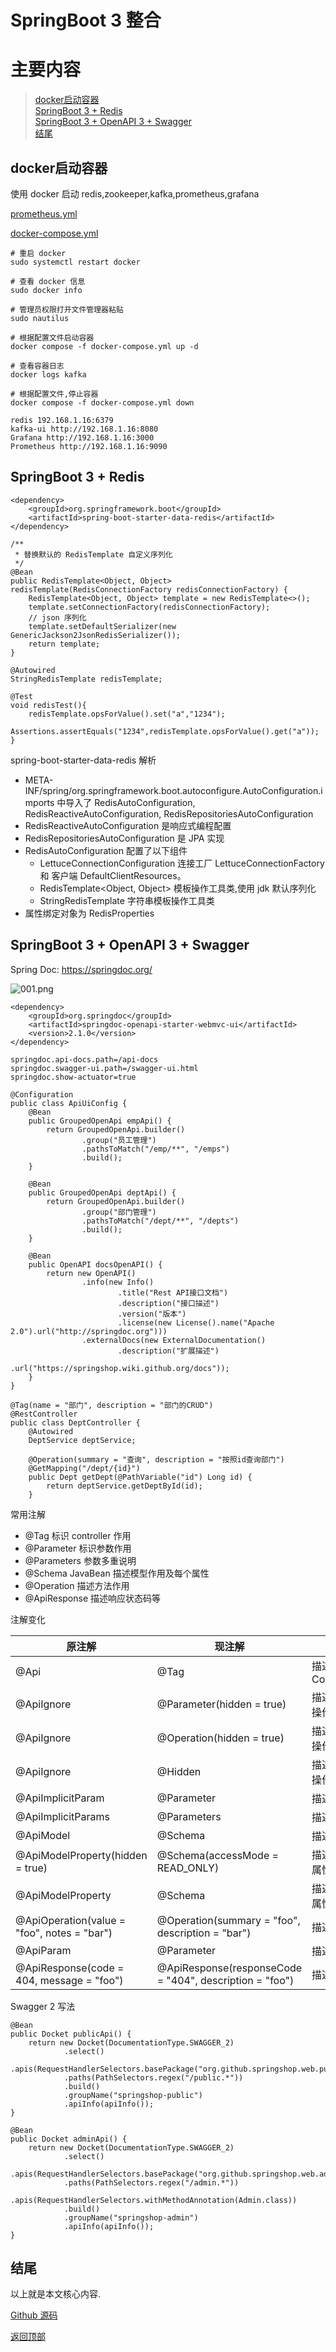 # SpringBoot 3 整合

# 主要内容

> [docker启动容器](#docker启动容器)  
> [SpringBoot 3 + Redis]()  
> [SpringBoot 3 + OpenAPI 3 + Swagger]()  
> [结尾](#结尾)  

## docker启动容器

使用 docker 启动 redis,zookeeper,kafka,prometheus,grafana

[prometheus.yml](images/0025_springboot3_starter/prometheus.yml)

[docker-compose.yml](images/0025_springboot3_starter/docker-compose.yml)

```text
# 重启 docker
sudo systemctl restart docker

# 查看 docker 信息
sudo docker info

# 管理员权限打开文件管理器粘贴 
sudo nautilus

# 根据配置文件启动容器
docker compose -f docker-compose.yml up -d

# 查看容器日志
docker logs kafka

# 根据配置文件,停止容器
docker compose -f docker-compose.yml down

redis 192.168.1.16:6379
kafka-ui http://192.168.1.16:8080
Grafana http://192.168.1.16:3000
Prometheus http://192.168.1.16:9090
```

## SpringBoot 3 + Redis

```
<dependency>
    <groupId>org.springframework.boot</groupId>
    <artifactId>spring-boot-starter-data-redis</artifactId>
</dependency>

/**
 * 替换默认的 RedisTemplate 自定义序列化
 */
@Bean
public RedisTemplate<Object, Object> redisTemplate(RedisConnectionFactory redisConnectionFactory) {
    RedisTemplate<Object, Object> template = new RedisTemplate<>();
    template.setConnectionFactory(redisConnectionFactory);
    // json 序列化
    template.setDefaultSerializer(new GenericJackson2JsonRedisSerializer());
    return template;
}

@Autowired
StringRedisTemplate redisTemplate;

@Test
void redisTest(){
    redisTemplate.opsForValue().set("a","1234");
    Assertions.assertEquals("1234",redisTemplate.opsForValue().get("a"));
}
```

spring-boot-starter-data-redis 解析
- META-INF/spring/org.springframework.boot.autoconfigure.AutoConfiguration.imports 中导入了 RedisAutoConfiguration, 
RedisReactiveAutoConfiguration, RedisRepositoriesAutoConfiguration
- RedisReactiveAutoConfiguration 是响应式编程配置
- RedisRepositoriesAutoConfiguration 是 JPA 实现
- RedisAutoConfiguration 配置了以下组件
  - LettuceConnectionConfiguration 连接工厂 LettuceConnectionFactory 和 客户端 DefaultClientResources。
  - RedisTemplate<Object, Object> 模板操作工具类,使用 jdk 默认序列化
  - StringRedisTemplate 字符串模板操作工具类
- 属性绑定对象为 RedisProperties

## SpringBoot 3 + OpenAPI 3 + Swagger

Spring Doc: https://springdoc.org/

![001.png](images/0025_springboot3_starter/001.png)

```
<dependency>
    <groupId>org.springdoc</groupId>
    <artifactId>springdoc-openapi-starter-webmvc-ui</artifactId>
    <version>2.1.0</version>
</dependency>

springdoc.api-docs.path=/api-docs
springdoc.swagger-ui.path=/swagger-ui.html
springdoc.show-actuator=true

@Configuration
public class ApiUiConfig {
    @Bean
    public GroupedOpenApi empApi() {
        return GroupedOpenApi.builder()
                .group("员工管理")
                .pathsToMatch("/emp/**", "/emps")
                .build();
    }

    @Bean
    public GroupedOpenApi deptApi() {
        return GroupedOpenApi.builder()
                .group("部门管理")
                .pathsToMatch("/dept/**", "/depts")
                .build();
    }

    @Bean
    public OpenAPI docsOpenAPI() {
        return new OpenAPI()
                .info(new Info()
                        .title("Rest API接口文档")
                        .description("接口描述")
                        .version("版本")
                        .license(new License().name("Apache 2.0").url("http://springdoc.org")))
                .externalDocs(new ExternalDocumentation()
                        .description("扩展描述")
                        .url("https://springshop.wiki.github.org/docs"));
    }
}

@Tag(name = "部门", description = "部门的CRUD")
@RestController
public class DeptController {
    @Autowired
    DeptService deptService;

    @Operation(summary = "查询", description = "按照id查询部门")
    @GetMapping("/dept/{id}")
    public Dept getDept(@PathVariable("id") Long id) {
        return deptService.getDeptById(id);
    }
```

常用注解
- @Tag 标识 controller 作用
- @Parameter 标识参数作用
- @Parameters 参数多重说明
- @Schema JavaBean 描述模型作用及每个属性
- @Operation 描述方法作用
- @ApiResponse 描述响应状态码等

注解变化

|原注解|现注解|作用|
|---|---|---|
|@Api|@Tag|描述Controller|
|@ApiIgnore|@Parameter(hidden = true)|描述忽略操作|
|@ApiIgnore|@Operation(hidden = true)|描述忽略操作|
|@ApiIgnore|@Hidden|描述忽略操作|
|@ApiImplicitParam|@Parameter|描述参数|
|@ApiImplicitParams|@Parameters|描述参数|
|@ApiModel|@Schema|描述对象|
|@ApiModelProperty(hidden = true)|@Schema(accessMode = READ_ONLY)|描述对象属性|
|@ApiModelProperty|@Schema|描述对象属性|
|@ApiOperation(value = "foo", notes = "bar")|@Operation(summary = "foo", description = "bar")|描述方法|
|@ApiParam|@Parameter|描述参数|
|@ApiResponse(code = 404, message = "foo")|@ApiResponse(responseCode = "404", description = "foo")|描述响应|

Swagger 2 写法

```text
@Bean
public Docket publicApi() {
    return new Docket(DocumentationType.SWAGGER_2)
            .select()
            .apis(RequestHandlerSelectors.basePackage("org.github.springshop.web.public"))
            .paths(PathSelectors.regex("/public.*"))
            .build()
            .groupName("springshop-public")
            .apiInfo(apiInfo());
}

@Bean
public Docket adminApi() {
    return new Docket(DocumentationType.SWAGGER_2)
            .select()
            .apis(RequestHandlerSelectors.basePackage("org.github.springshop.web.admin"))
            .paths(PathSelectors.regex("/admin.*"))
            .apis(RequestHandlerSelectors.withMethodAnnotation(Admin.class))
            .build()
            .groupName("springshop-admin")
            .apiInfo(apiInfo());
}
```

## 结尾

以上就是本文核心内容.

[Github 源码](https://github.com/Awaion/tools/tree/master/demo018)

[返回顶部](#主要内容)

